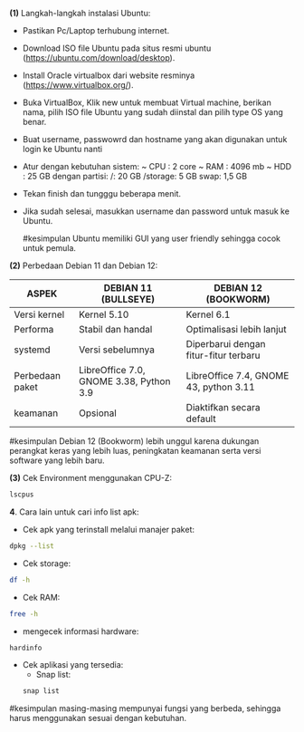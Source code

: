 **(1)** Langkah-langkah instalasi Ubuntu:

-  Pastikan Pc/Laptop terhubung internet.

-  Download ISO file Ubuntu pada situs resmi ubuntu (https://ubuntu.com/download/desktop).

-  Install Oracle virtualbox dari website resminya (https://www.virtualbox.org/).

-  Buka VirtualBox, Klik new untuk membuat Virtual machine, berikan nama, pilih ISO file Ubuntu  yang sudah diinstal dan pilih type OS yang benar.

- Buat username, passwowrd dan hostname yang akan digunakan untuk login ke Ubuntu nanti

- Atur dengan kebutuhan sistem:
  ~ CPU : 2 core
  ~ RAM : 4096 mb
  ~ HDD : 25 GB dengan partisi:
     /: 20 GB
     /storage: 5 GB
     swap: 1,5 GB

- Tekan finish dan tungggu beberapa menit.

- Jika sudah selesai, masukkan username dan password untuk masuk ke Ubuntu.

  #kesimpulan
  Ubuntu memiliki GUI yang user friendly sehingga cocok untuk pemula.


**(2)** Perbedaan Debian 11 dan Debian 12:

| ASPEK                | DEBIAN 11 (BULLSEYE) | DEBIAN 12 (BOOKWORM)  |
|----------------------|----------------------|-----------------------|
| Versi kernel         | Kernel 5.10          | Kernel 6.1            |
| Performa             | Stabil dan handal    | Optimalisasi lebih lanjut |
| systemd              | Versi sebelumnya     | Diperbarui dengan fitur-fitur terbaru |
| Perbedaan paket      | LibreOffice 7.0, GNOME 3.38, Python 3.9 | LibreOffice 7.4, GNOME 43, python 3.11 |
| keamanan             | Opsional             | Diaktifkan secara default |

#kesimpulan
Debian 12 (Bookworm) lebih unggul karena dukungan perangkat keras yang lebih luas, peningkatan keamanan serta versi software yang lebih baru.


**(3)** Cek Environment menggunakan CPU-Z:

```bash
lscpus
```

**4**. Cara lain untuk cari info list apk:
- Cek apk yang terinstall melalui manajer paket:
```bash
dpkg --list
```

- Cek storage: 
```bash
df -h
```
- Cek RAM:
```bash
free -h
```
- mengecek informasi hardware:
```bash
hardinfo
```
- Cek aplikasi yang tersedia:
    - Snap list: 
    ```bash
    snap list
    ```
#kesimpulan
masing-masing mempunyai fungsi yang berbeda, sehingga harus menggunakan sesuai dengan kebutuhan. 

  
